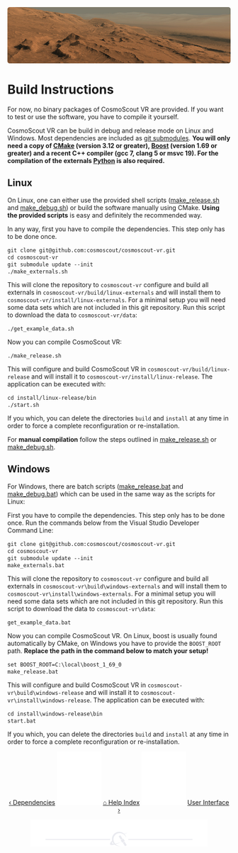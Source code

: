 <p align="center"> 
  <img src ="img/mars.jpg" />
</p>

# Build Instructions

For now, no binary packages of CosmoScout VR are provided. If you want to test or use the software, you have to compile it yourself.

CosmoScout VR can be build in debug and release mode on Linux and Windows. Most dependencies are included as [git submodules](../externals). **You will only need a copy of [CMake](https://cmake.org/) (version 3.12 or greater), [Boost](https://www.boost.org/) (version 1.69 or greater) and a recent C++ compiler (gcc 7, clang 5 or msvc 19). For the compilation of the externals [Python](https://www.python.org/) is also required.**

## Linux

On Linux, one can either use the provided shell scripts ([make_release.sh](../make_release.sh) and [make_debug.sh](../make_debug.sh)) or build the software manually using CMake. **Using the provided scripts** is easy and definitely the recommended way.

In any way, first you have to compile the dependencies. This step only has to be done once.

```shell
git clone git@github.com:cosmoscout/cosmoscout-vr.git
cd cosmoscout-vr
git submodule update --init
./make_externals.sh
```

This will clone the repository to `cosmoscout-vr` configure and build all externals in `cosmoscout-vr/build/linux-externals` and will install them to `cosmoscout-vr/install/linux-externals`. For a minimal setup you will need some data sets which are not included in this git repository. Run this script to download the data to `cosmoscout-vr/data`:

```shell
./get_example_data.sh
```

Now you can compile CosmoScout VR:

```shell
./make_release.sh
```

This will configure and build CosmoScout VR in `cosmoscout-vr/build/linux-release` and will install it to `cosmoscout-vr/install/linux-release`. The application can be executed with:

```shell
cd install/linux-release/bin
./start.sh
```

If you which, you can delete the directories `build` and `install` at any time in order to force a complete reconfiguration or re-installation.

For **manual compilation** follow the steps outlined in [make_release.sh](../make_release.sh) or [make_debug.sh](../make_debug.sh).

## Windows

For Windows, there are batch scripts ([make_release.bat](../make_release.bat) and [make_debug.bat](../make_debug.bat)) which can be used in the same way as the scripts for Linux:

First you have to compile the dependencies. This step only has to be done once. Run the commands below from the Visual Studio Developer Command Line:

```batch
git clone git@github.com:cosmoscout/cosmoscout-vr.git
cd cosmoscout-vr
git submodule update --init
make_externals.bat
```

This will clone the repository to `cosmoscout-vr` configure and build all externals in `cosmoscout-vr\build\windows-externals` and will install them to `cosmoscout-vr\install\windows-externals`. For a minimal setup you will need some data sets which are not included in this git repository. Run this script to download the data to `cosmoscout-vr\data`:

```batch
get_example_data.bat
```

Now you can compile CosmoScout VR. On Linux, boost is usually found automatically by CMake, on Windows you have to provide the `BOOST_ROOT` path. **Replace the path in the command below to match your setup!**

```batch
set BOOST_ROOT=C:\local\boost_1_69_0
make_release.bat
```

This will configure and build CosmoScout VR in `cosmoscout-vr\build\windows-release` and will install it to `cosmoscout-vr\install\windows-release`. The application can be executed with:

```batch
cd install\windows-release\bin
start.bat
```

If you which, you can delete the directories `build` and `install` at any time in order to force a complete reconfiguration or re-installation.

<p align="center">
  <a href="dependencies.md">&lsaquo; Dependencies</a>
  <img src ="img/nav-vspace.svg"/>
  <a href="README.md">&#8962; Help Index</a>
  <img src ="img/nav-vspace.svg"/>
  <a href="using.md">User Interface &rsaquo;</a>
</p>

<p align="center"><img src ="img/hr.svg"/></p>